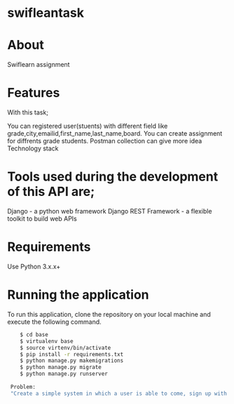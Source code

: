 # swifleantask
# About
Swiflearn assignment

# Features
With this task;

You can registered user(stuents) with different field like grade,city,emailid,first_name,last_name,board.
You can create assignment for diffrents grade students.
Postman collection can give more idea
Technology stack
# Tools used during the development of this API are;

Django - a python web framework
Django REST Framework - a flexible toolkit to build web APIs

# Requirements
Use Python 3.x.x+

# Running the application
To run this application, clone the repository on your local machine and execute the following command.
```sh
    $ cd base
    $ virtualenv base
    $ source virtenv/bin/activate
    $ pip install -r requirements.txt
    $ python manage.py makemigrations
    $ python manage.py migrate
    $ python manage.py runserver
    
 Problem:
 "Create a simple system in which a user is able to come, sign up with basic attributes like name, age, city, the grade of study, the board of study. Then on the backside, we should be able to assign some classes and questions to him. The user will be able to see upcoming classes on his side and some questions. For simplicity, the questions can be simple text. I mainly want to see the API creation part as well."

